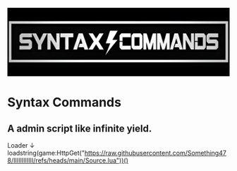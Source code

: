 ![I](https://raw.githubusercontent.com/Something478/IIIIIIIIIIII/main/GitHub_images/logo.jpg)
# Syntax Commands
A admin script like infinite yield.
---
Loader ↓  
loadstring(game:HttpGet("https://raw.githubusercontent.com/Something478/IIIIIIIIIIII/refs/heads/main/Source.lua"))()
